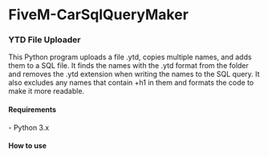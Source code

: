 # FiveM-CarSqlQueryMaker

<h3>YTD File Uploader</h3>
This Python program uploads a file .ytd, copies multiple names, and adds them to a SQL file. It finds the names with the .ytd format from the folder and removes the .ytd extension when writing the names to the SQL query. It also excludes any names that contain +h1 in them and formats the code to make it more readable.

<h4>Requirements</h4>
- Python 3.x

<h4>How to use</h4>
